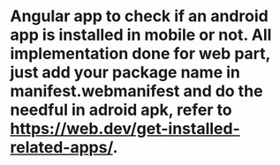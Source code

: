 # Angular app to check if an android app is installed in mobile or not. All implementation done for web part, just add your package name in manifest.webmanifest and do the needful in adroid apk, refer to https://web.dev/get-installed-related-apps/.
